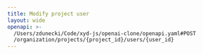 ```yaml
---
title: Modify project user
layout: wide
openapi: >-
  /Users/zdunecki/Code/xyd-js/openai-clone/openapi.yaml#POST
  /organization/projects/{project_id}/users/{user_id}
---
```


